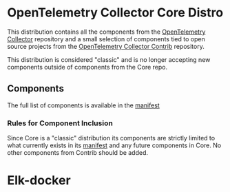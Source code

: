 # OpenTelemetry Collector Core Distro

This distribution contains all the components from the [OpenTelemetry Collector](https://github.com/open-telemetry/opentelemetry-collector) repository and a small selection of components tied to open source projects from the [OpenTelemetry Collector Contrib](https://github.com/open-telemetry/opentelemetry-collector-contrib) repository.

This distribution is considered "classic" and is no longer accepting new components outside of components from the Core repo.

## Components

The full list of components is available in the [manifest](manifest.yaml)

### Rules for Component Inclusion

Since Core is a "classic" distribution its components are strictly limited to what currently exists in its [manifest](manifest.yaml) and any future components in Core.
No other components from Contrib should be added.
# Elk-docker
